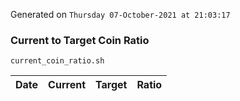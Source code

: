 Generated on `Thursday 07-October-2021 at 21:03:17`

### Current to Target Coin Ratio
`current_coin_ratio.sh`

Date|Current|Target|Ratio
---|---|---|---
